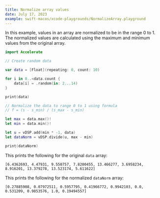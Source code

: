 ```yaml
---
title: Normalize array values
date: July 17, 2023
example: swift-macos/xcode-playgrounds/NormalizeArray.playground
---
```


In this example, values in an array are normalized to be in the range 0 to 1. The normalized values are calculated using the maximum and minimum values from the original array.

```swift
import Accelerate

// Create random data

var data = [Float](repeating: 0, count: 10)

for i in 0..<data.count {
    data[i] = .random(in: 2...14)
}

print(data)

// Normalize the data to range 0 to 1 using formula
// f = (s - s_min) / (s_max - s_min)

let max = data.max()!
let min = data.min()!

let u = vDSP.add(min * -1, data)
let dataNorm = vDSP.divide(u, max - min)

print(dataNorm)
```

This prints the following for the original `data` array:

```text
[6.4362693, 4.47931, 9.550757, 7.8200455, 13.466277, 3.6958234, 8.916201, 13.379278, 13.523174, 5.611622]
```

This prints the following for the normalized `dataNorm` array:

```text
[0.27885908, 0.07972511, 0.5957795, 0.41966772, 0.9942103, 0.0, 0.531209, 0.9853576, 1.0, 0.19494557]
```
